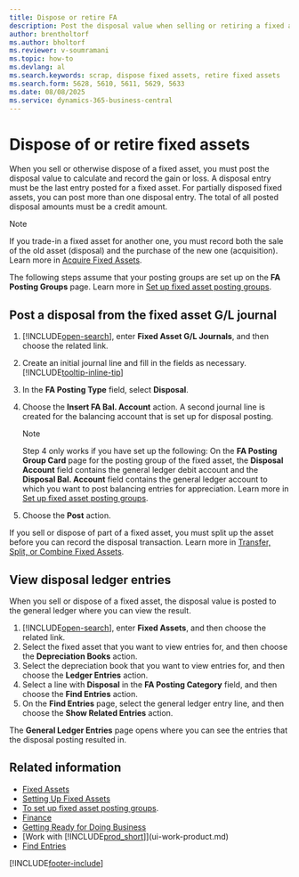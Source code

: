 ```yaml
---
title: Dispose or retire FA
description: Post the disposal value when selling or retiring a fixed asset to calculate and record any gain or loss.
author: brentholtorf
ms.author: bholtorf
ms.reviewer: v-soumramani
ms.topic: how-to
ms.devlang: al
ms.search.keywords: scrap, dispose fixed assets, retire fixed assets
ms.search.form: 5628, 5610, 5611, 5629, 5633
ms.date: 08/08/2025
ms.service: dynamics-365-business-central
---
```


# Dispose of or retire fixed assets

When you sell or otherwise dispose of a fixed asset, you must post the disposal value to calculate and record the gain or loss. A disposal entry must be the last entry posted for a fixed asset. For partially disposed fixed assets, you can post more than one disposal entry. The total of all posted disposal amounts must be a credit amount.  

> [!NOTE]  
> If you trade-in a fixed asset for another one, you must record both the sale of the old asset (disposal) and the purchase of the new one (acquisition). Learn more in [Acquire Fixed Assets](fa-how-acquire.md).  

The following steps assume that your posting groups are set up on the **FA Posting Groups** page. Learn more in [Set up fixed asset posting groups](fa-how-setup-general.md#to-set-up-fixed-asset-posting-groups).  

## Post a disposal from the fixed asset G/L journal

1. [!INCLUDE[open-search](includes/open-search.md)], enter **Fixed Asset G/L Journals**, and then choose the related link.  
2. Create an initial journal line and fill in the fields as necessary. [!INCLUDE[tooltip-inline-tip](includes/tooltip-inline-tip_md.md)]  
3. In the **FA Posting Type** field, select **Disposal**.  
4. Choose the **Insert FA Bal. Account** action. A second journal line is created for the balancing account that is set up for disposal posting.  

   > [!NOTE]  
   > Step 4 only works if you have set up the following: On the **FA Posting Group Card** page for the posting group of the fixed asset, the **Disposal Account** field contains the general ledger debit account and the **Disposal Bal. Account** field contains the general ledger account to which you want to post balancing entries for appreciation. Learn more in [Set up fixed asset posting groups](fa-how-setup-general.md#set-up-fixed-asset-posting-groups).  
1. Choose the **Post** action.  

If you sell or dispose of part of a fixed asset, you must split up the asset before you can record the disposal transaction. Learn more in [Transfer, Split, or Combine Fixed Assets](fa-how-trans-split-combine.md).  

## View disposal ledger entries

When you sell or dispose of a fixed asset, the disposal value is posted to the general ledger where you can view the result.  

1. [!INCLUDE[open-search](includes/open-search.md)], enter **Fixed Assets**, and then choose the related link.  
2. Select the fixed asset that you want to view entries for, and then choose the **Depreciation Books** action.  
3. Select the depreciation book that you want to view entries for, and then choose the **Ledger Entries** action.  
4. Select a line with **Disposal** in the **FA Posting Category** field, and then choose the **Find Entries** action.  
5. On the **Find Entries** page, select the general ledger entry line, and then choose the **Show Related Entries** action.  

The **General Ledger Entries** page opens where you can see the entries that the disposal posting resulted in.  

## Related information

- [Fixed Assets](fa-manage.md)  
- [Setting Up Fixed Assets](fa-setup.md)  
- [To set up fixed asset posting groups](fa-how-setup-general.md#to-set-up-fixed-asset-posting-groups).  
- [Finance](finance.md)  
- [Getting Ready for Doing Business](ui-get-ready-business.md)  
- [Work with [!INCLUDE[prod_short](includes/prod_short.md)]](ui-work-product.md)  
- [Find Entries](ui-find-entries.md)  

[!INCLUDE[footer-include](includes/footer-banner.md)]
